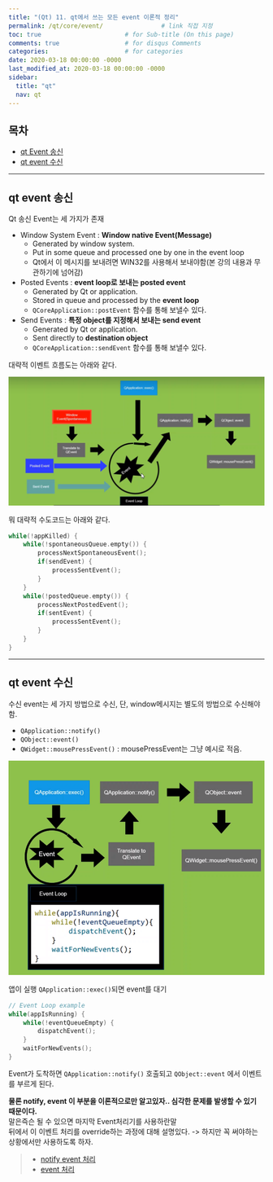 ```yaml
---
title: "(Qt) 11. qt에서 쓰는 모든 event 이론적 정리"
permalink: /qt/core/event/                # link 직접 지정
toc: true                       # for Sub-title (On this page)
comments: true                  # for disqus Comments
categories:                     # for categories
date: 2020-03-18 00:00:00 -0000
last_modified_at: 2020-03-18 00:00:00 -0000
sidebar:
  title: "qt"
  nav: qt
---
```


## 목차

* [qt Event 송신](/#qt-event-송신)
* [qt event 수신](#qt-event-수신)

---

## qt event 송신

Qt 송신 Event는 세 가지가 존재

* Window System Event : **Window native Event(Message)**
    - Generated by window system.
    - Put in some queue and processed one by one in the event loop
    - Qt에서 이 메시지를 보내려면 WIN32를 사용해서 보내야함(본 강의 내용과 무관하기에 넘어감)
* Posted Events : **event loop로 보내는 posted event**
    - Generated by Qt or application.
    - Stored in queue and processed by the **event loop**
    - `QCoreApplication::postEvent` 함수를 통해 보낼수 있다.
* Send Events : **특정 object를 지정해서 보내는 send event**
    - Generated by Qt or application.
    - Sent directly to **destination object**
    - `QCoreApplication::sendEvent` 함수를 통해 보낼수 있다.

대략적 이벤트 흐름도는 아래와 같다.

![](/file/image/qt-gdi-s2-11-image-1.png)

뭐 대략적 수도코드는 아래와 같다.<br>

```cpp
while(!appKilled) {
    while(!spontaneousQueue.empty()) {
        processNextSpontaneousEvent();
        if(sendEvent) {
            processSentEvent();
        }
    }
    while(!postedQueue.empty()) {
        processNextPostedEvent();
        if(sentEvent) {
            processSentEvent();
        }
    }
}
```

---

## qt event 수신

수신 event는 세 가지 방법으로 수신, 단, window메시지는 별도의 방법으로 수신해야함.

* `QApplication::notify()`
* `QObject::event()`
* `QWidget::mousePressEvent()` : mousePressEvent는 그냥 예시로 적음.

![](/file/image/qt-gdi-s2-5-image-1.png)

앱이 실행 `QApplication::exec()`되면 event를 대기

```cpp
// Event Loop example
while(appIsRunning) {
    while(!eventQueueEmpty) {
        dispatchEvent();
    }
    waitForNewEvents();
}
```

Event가 도착하면 `QApplication::notify()` 호출되고 `QObject::event` 에서 이벤트를 부르게 된다.<br>

**물론 notify, event 이 부분을 이론적으로만 알고있자.. 심각한 문제를 발생할 수 있기 때문이다.**<br>
말은즉슨 될 수 있으면 마지막 Event처리기를 사용하란말<br>
뒤에서 이 이벤트 처리를 override하는 과정에 대해 설명있다. -> 하지만 꼭 써야하는 상황에서만 사용하도록 하자.<br>

> * [notify event 처리](https://goodayth.github.io/Qt-GDI-S2-7/)
> * [event 처리](https://goodayth.github.io/Qt-GDI-S2-8/)